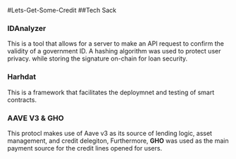 #Lets-Get-Some-Credit
##Tech Sack

### IDAnalyzer

This is a tool that allows for a server to make an API request to confirm the validity of a government ID. A hashing algorithm was used to protect user privacy. while storing the signature on-chain for loan security.

### Harhdat

This is a framework that facilitates the deploymnet and testing of smart contracts.

### AAVE V3 & GHO

This protocl makes use of Aave v3 as its source of lending logic, asset management, and credit delegiton, Furthermore, **GHO** was used as the main payment source for the credit lines opened for users.
